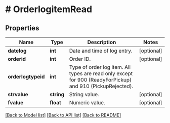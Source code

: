 # # OrderlogitemRead

## Properties

Name | Type | Description | Notes
------------ | ------------- | ------------- | -------------
**datelog** | **int** | Date and time of log entry. | [optional]
**orderid** | **int** | Order ID. | [optional]
**orderlogtypeid** | **int** | Type of order log item. All types are read only except for 900 (ReadyForPickup) and 910 (PickupRejected). |
**strvalue** | **string** | String value. | [optional]
**fvalue** | **float** | Numeric value. | [optional]

[[Back to Model list]](../../README.md#models) [[Back to API list]](../../README.md#endpoints) [[Back to README]](../../README.md)

